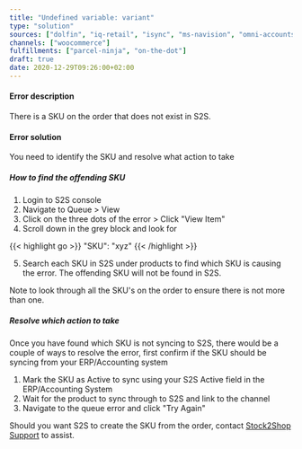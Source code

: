 ```yaml
---
title: "Undefined variable: variant"
type: "solution"
sources: ["dolfin", "iq-retail", "isync", "ms-navision", "omni-accounts", "pastel-partner", "sage-50cloud-pastel-xpress", "sage-200-evolution", "sage-300cloud", "sage-business-cloud-financials", "sage-evolution", "sage-one", "sage-pastel-evolution", "sap", "syspro" ]
channels: ["woocommerce"]
fulfillments: ["parcel-ninja", "on-the-dot"]
draft: true
date: 2020-12-29T09:26:00+02:00
---
```


<!-- Action: sync_order -->

#### Error description
There is a SKU on the order that does not exist in S2S.

#### Error solution
 You need to identify the SKU and resolve what action to take

##### How to find the offending SKU

1. Login to S2S console
2. Navigate to Queue > View
3. Click on the three dots of the error > Click "View Item"
4. Scroll down in the grey block and look for 

{{< highlight go >}}
"SKU": "xyz"
{{< /highlight >}}

5. Search each SKU in S2S under products to find which SKU is causing the error. The offending SKU will not be found in S2S.

Note to look through all the SKU's on the order to ensure there is not more than one.

##### Resolve which action to take

Once you have found which SKU is not syncing to S2S, there would be a couple of ways to resolve the error, first confirm if the SKU should be syncing from your ERP/Accounting system

1. Mark the SKU as Active to sync using your S2S Active field in the ERP/Accounting System
2. Wait for the product to sync through to S2S and link to the channel
3. Navigate to the queue error and click "Try Again"

Should you want S2S to create the SKU from the order, contact [Stock2Shop Support](mailto:supoprt@stock2shop.com) to assist.